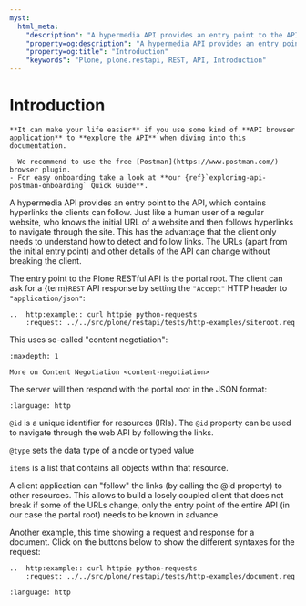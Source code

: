 ```yaml
---
myst:
  html_meta:
    "description": "A hypermedia API provides an entry point to the API, which contains hyperlinks the clients can follow."
    "property=og:description": "A hypermedia API provides an entry point to the API, which contains hyperlinks the clients can follow."
    "property=og:title": "Introduction"
    "keywords": "Plone, plone.restapi, REST, API, Introduction"
---
```


# Introduction

```{sidebar} API Browser Quick Guide
**It can make your life easier** if you use some kind of **API browser application** to **explore the API** when diving into this documentation.

- We recommend to use the free [Postman](https://www.postman.com/) browser plugin.
- For easy onboarding take a look at **our {ref}`exploring-api-postman-onboarding` Quick Guide**.
```

A hypermedia API provides an entry point to the API, which contains hyperlinks the clients can follow.
Just like a human user of a regular website, who knows the initial URL of a website and then follows hyperlinks to navigate through the site.
This has the advantage that the client only needs to understand how to detect and follow links.
The URLs (apart from the initial entry point) and other details of the API can change without breaking the client.

The entry point to the Plone RESTful API is the portal root.
The client can ask for a {term}`REST` API response by setting the `"Accept"` HTTP header to `"application/json"`:

```{eval-rst}
..  http:example:: curl httpie python-requests
    :request: ../../src/plone/restapi/tests/http-examples/siteroot.req
```

This uses so-called "content negotiation":

```{toctree}
:maxdepth: 1

More on Content Negotiation <content-negotiation>
```

The server will then respond with the portal root in the JSON format:

```{literalinclude} ../../src/plone/restapi/tests/http-examples/siteroot.resp
:language: http
```

`@id` is a unique identifier for resources (IRIs).
The `@id` property can be used to navigate through the web API by following the links.

`@type` sets the data type of a node or typed value

`items` is a list that contains all objects within that resource.

A client application can "follow" the links (by calling the @id property) to other resources.
This allows to build a losely coupled client that does not break if some of the URLs change, only the entry point of the entire API (in our case the portal root) needs to be known in advance.

Another example, this time showing a request and response for a document.
Click on the buttons below to show the different syntaxes for the request:

```{eval-rst}
..  http:example:: curl httpie python-requests
    :request: ../../src/plone/restapi/tests/http-examples/document.req
```

```{literalinclude} ../../src/plone/restapi/tests/http-examples/document.resp
:language: http
```
